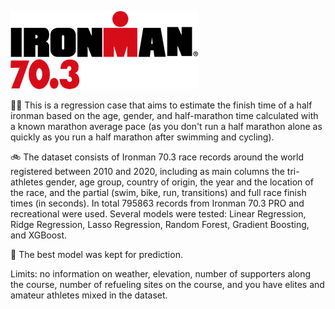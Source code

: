 ![screenshot](src/images/ironman_logo.png)

:swimming_man:  This is a regression case that aims to estimate the finish time of a half ironman based on the age, gender, and half-marathon time calculated with a known marathon average pace (as you don't run a half marathon alone as quickly as you run a half marathon after swimming and cycling).

:bike: The dataset consists of Ironman 70.3 race records around the world registered between 2010 and 2020, including as main columns the tri-athletes gender, age group, country of origin, the year and the location of the race, and the partial (swim, bike, run, transitions) and full race finish times (in seconds).
In total 795863 records from Ironman 70.3 PRO and recreational were used.
Several models were tested: Linear Regression, Ridge Regression, Lasso Regression, Random Forest, Gradient Boosting, and XGBoost.

:running: The best model was kept for prediction. 

Limits: no information on weather, elevation, number of supporters along the course, number of refueling sites on the course, and you have elites and amateur athletes mixed in the dataset.


